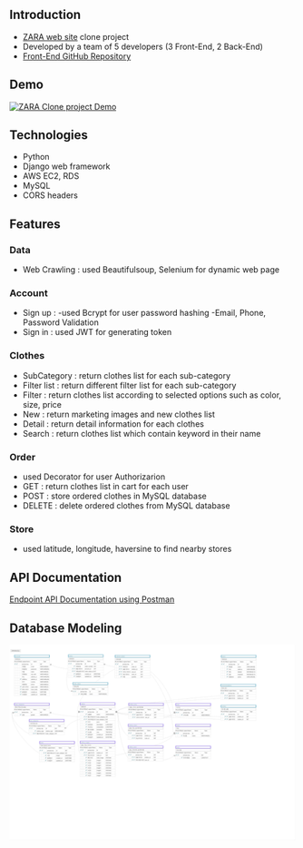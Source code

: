 ## Introduction
- [ZARA web site](https://www.zara.com/kr/) clone project
- Developed by a team of 5 developers (3 Front-End, 2 Back-End)
- [Front-End GitHub Repository](https://github.com/wecode-bootcamp-korea/we-zara-frontend)

## Demo
[![ZARA Clone project Demo](https://user-images.githubusercontent.com/53142539/76159109-59d35c00-6160-11ea-88b2-5386b236c1e2.png)](https://www.youtube.com/watch?v=T3Denvrn120&feature=youtu.be)

## Technologies
- Python
- Django web framework
- AWS EC2, RDS
- MySQL
- CORS headers

## Features
### Data
- Web Crawling : used Beautifulsoup, Selenium for dynamic web page

### Account
- Sign up : 
-used Bcrypt for user password hashing
-Email, Phone, Password Validation
- Sign in : used JWT for generating token

### Clothes
- SubCategory : return clothes list for each sub-category
- Filter list : return different filter list for each sub-category
- Filter      : return clothes list according to selected options such as color, size, price
- New         : return marketing images and new clothes list
- Detail      : return detail information for each clothes
- Search      : return clothes list which contain keyword in their name

### Order
- used Decorator for user Authorizarion
- GET    : return clothes list in cart for each user
- POST   : store ordered clothes in MySQL database
- DELETE : delete ordered clothes from MySQL database

### Store
- used latitude, longitude, haversine to find nearby stores

## API Documentation
[Endpoint API Documentation using Postman](https://documenter.getpostman.com/view/10633619/SzRw2Wfz)

## Database Modeling
![zara_modeling_aquerytool](ZARA_20200302_48_21.png)
